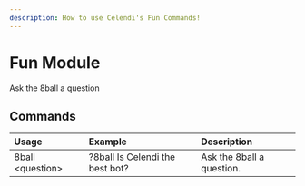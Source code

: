```yaml
---
description: How to use Celendi's Fun Commands!
---
```


# Fun Module
Ask the 8ball a question

## Commands
| Usage | Example | Description |
| :--- | :--- | :--- |
| 8ball &lt;question&gt; | ?8ball Is Celendi the best bot? | Ask the 8ball a question. |


